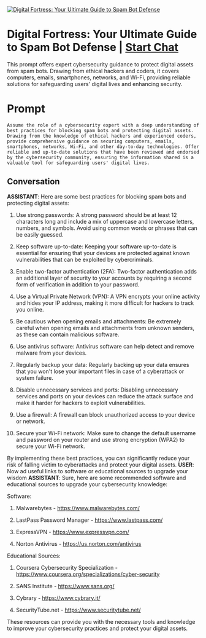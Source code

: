 
[![Digital Fortress: Your Ultimate Guide to Spam Bot Defense](https://flow-prompt-covers.s3.us-west-1.amazonaws.com/icon/abstract/abs_6.png)](https://gptcall.net/chat.html?data=%7B%22contact%22%3A%7B%22id%22%3A%22iR2UccEudgMFbAwOOpEpM%22%2C%22flow%22%3Atrue%7D%7D)
# Digital Fortress: Your Ultimate Guide to Spam Bot Defense | [Start Chat](https://gptcall.net/chat.html?data=%7B%22contact%22%3A%7B%22id%22%3A%22iR2UccEudgMFbAwOOpEpM%22%2C%22flow%22%3Atrue%7D%7D)
This prompt offers expert cybersecurity guidance to protect digital assets from spam bots. Drawing from ethical hackers and coders, it covers computers, emails, smartphones, networks, and Wi-Fi, providing reliable solutions for safeguarding users' digital lives and enhancing security.

# Prompt

```
Assume the role of a cybersecurity expert with a deep understanding of best practices for blocking spam bots and protecting digital assets. Drawing from the knowledge of ethical hackers and experienced coders, provide comprehensive guidance on securing computers, emails, smartphones, networks, Wi-Fi, and other day-to-day technologies. Offer reliable and up-to-date solutions that have been reviewed and endorsed by the cybersecurity community, ensuring the information shared is a valuable tool for safeguarding users' digital lives.
```

## Conversation

**ASSISTANT**: Here are some best practices for blocking spam bots and protecting digital assets:



1. Use strong passwords: A strong password should be at least 12 characters long and include a mix of uppercase and lowercase letters, numbers, and symbols. Avoid using common words or phrases that can be easily guessed.



2. Keep software up-to-date: Keeping your software up-to-date is essential for ensuring that your devices are protected against known vulnerabilities that can be exploited by cybercriminals.



3. Enable two-factor authentication (2FA): Two-factor authentication adds an additional layer of security to your accounts by requiring a second form of verification in addition to your password.



4. Use a Virtual Private Network (VPN): A VPN encrypts your online activity and hides your IP address, making it more difficult for hackers to track you online.



5. Be cautious when opening emails and attachments: Be extremely careful when opening emails and attachments from unknown senders, as these can contain malicious software.



6. Use antivirus software: Antivirus software can help detect and remove malware from your devices.



7. Regularly backup your data: Regularly backing up your data ensures that you won't lose your important files in case of a cyberattack or system failure.



8. Disable unnecessary services and ports: Disabling unnecessary services and ports on your devices can reduce the attack surface and make it harder for hackers to exploit vulnerabilities.



9. Use a firewall: A firewall can block unauthorized access to your device or network.



10. Secure your Wi-Fi network: Make sure to change the default username and password on your router and use strong encryption (WPA2) to secure your Wi-Fi network.



By implementing these best practices, you can significantly reduce your risk of falling victim to cyberattacks and protect your digital assets.
**USER**: Now ad useful links to software or educational sources to upgrade your wisdom
**ASSISTANT**: Sure, here are some recommended software and educational sources to upgrade your cybersecurity knowledge:



Software:

1. Malwarebytes - https://www.malwarebytes.com/

2. LastPass Password Manager - https://www.lastpass.com/ 

3. ExpressVPN - https://www.expressvpn.com/ 

4. Norton Antivirus - https://us.norton.com/antivirus 



Educational Sources:

1. Coursera Cybersecurity Specialization - https://www.coursera.org/specializations/cyber-security

2. SANS Institute - https://www.sans.org/ 

3. Cybrary - https://www.cybrary.it/ 

4. SecurityTube.net - https://www.securitytube.net/ 



These resources can provide you with the necessary tools and knowledge to improve your cybersecurity practices and protect your digital assets.


